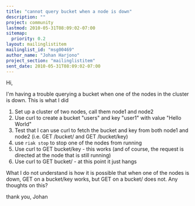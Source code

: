 ```yaml
---
title: "cannot query bucket when a node is down"
description: ""
project: community
lastmod: 2010-05-31T08:09:02-07:00
sitemap:
  priority: 0.2
layout: mailinglistitem
mailinglist_id: "msg00469"
author_name: "Johan Harjono"
project_section: "mailinglistitem"
sent_date: 2010-05-31T08:09:02-07:00
---
```



Hi,

I'm having a trouble querying a bucket when one of the nodes in the cluster
is down. This is what I did

1. Set up a cluster of two nodes, call them node1 and node2
2. Use curl to create a bucket "users" and key "user1" with value "Hello
World"
3. Test that I can use curl to fetch the bucket and key from both node1 and
node2 (i.e. GET /bucket/ and GET /bucket/key)
4. use `riak stop` to stop one of the nodes from running
5. Use curl to GET bucket/key - this works (and of course, the request is
directed at the node that is still running)
6. Use curl to GET bucket/ - at this point it just hangs

What I do not understand is how it is possible that when one of the nodes is
down, GET on a bucket/key works, but GET on a bucket/ does not. Any thoughts
on this?

thank you,
Johan
